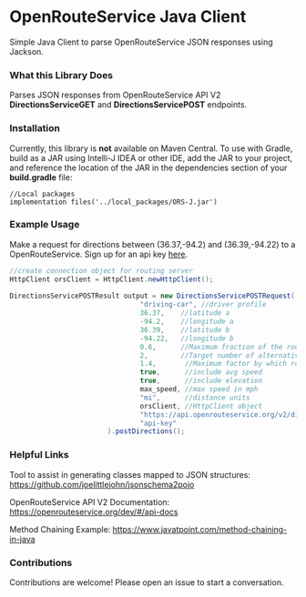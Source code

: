# OpenRouteService Java Client

Simple Java Client to parse OpenRouteService JSON responses using Jackson.

### What this Library Does

Parses JSON responses from OpenRouteService API V2 **DirectionsServiceGET** and **DirectionsServicePOST** endpoints. 

### Installation

Currently, this library is **not** available on Maven Central. To use with Gradle, build as a JAR using Intelli-J IDEA or other IDE, add the JAR to your project, and reference the location of the JAR in the dependencies section of your **build.gradle** file:

```
//Local packages
implementation files('../local_packages/ORS-J.jar')
```

### Example Usage

Make a request for directions between (36.37,-94.2) and (36.39,-94.22) to a OpenRouteService. Sign up for an api key [here](). 
```java
//create connection object for routing server
HttpClient orsClient = HttpClient.newHttpClient();
        
DirectionsServicePOSTResult output = new DirectionsServicePOSTRequest(
                                "driving-car", //driver profile
                                36.37,    //latitude a
                                -94.2,    //longitude a
                                36.39,    //latitude b
                                -94.22,   //longitude b
                                0.6,      //Maximum fraction of the route that alternatives may share with the optimal route.
                                2,        //Target number of alternative routes to compute. 
                                1.4,       //Maximum factor by which route weight may diverge from the optimal route.
                                true,      //include avg speed
                                true,      //include elevation
                                max_speed, //max speed in mph
                                "mi",      //distance units
                                orsClient, //HttpClient object
                                "https://api.openrouteservice.org/v2/directions/", //server endpoint address
                                "api-key"
                        ).postDirections();
```


### Helpful Links

Tool to assist in generating classes mapped to JSON structures: https://github.com/joelittlejohn/jsonschema2pojo

OpenRouteService API V2 Documentation: https://openrouteservice.org/dev/#/api-docs

Method Chaining Example: https://www.javatpoint.com/method-chaining-in-java

### Contributions

Contributions are welcome! Please open an issue to start a conversation. 
